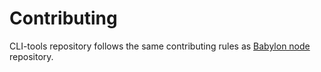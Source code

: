 # Contributing

CLI-tools repository follows the same contributing rules as
[Babylon node](https://github.com/babylonlabs-io/babylon/blob/main/CONTRIBUTING.md)
repository.
